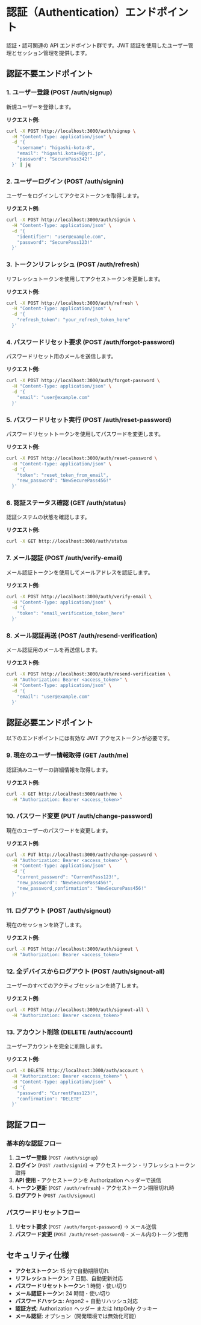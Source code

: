 # 認証（Authentication）エンドポイント

認証・認可関連の API エンドポイント群です。JWT 認証を使用したユーザー管理とセッション管理を提供します。

## 認証不要エンドポイント

### 1. ユーザー登録 (POST /auth/signup)

新規ユーザーを登録します。

**リクエスト例:**

```bash
curl -X POST http://localhost:3000/auth/signup \
  -H "Content-Type: application/json" \
  -d '{
    "username": "higashi-kota-8",
    "email": "higashi.kota+8@gri.jp",
    "password": "SecurePass342!"
  }' | jq
```

### 2. ユーザーログイン (POST /auth/signin)

ユーザーをログインしてアクセストークンを取得します。

**リクエスト例:**

```bash
curl -X POST http://localhost:3000/auth/signin \
  -H "Content-Type: application/json" \
  -d '{
    "identifier": "user@example.com",
    "password": "SecurePass123!"
  }'
```

### 3. トークンリフレッシュ (POST /auth/refresh)

リフレッシュトークンを使用してアクセストークンを更新します。

**リクエスト例:**

```bash
curl -X POST http://localhost:3000/auth/refresh \
  -H "Content-Type: application/json" \
  -d '{
    "refresh_token": "your_refresh_token_here"
  }'
```

### 4. パスワードリセット要求 (POST /auth/forgot-password)

パスワードリセット用のメールを送信します。

**リクエスト例:**

```bash
curl -X POST http://localhost:3000/auth/forgot-password \
  -H "Content-Type: application/json" \
  -d '{
    "email": "user@example.com"
  }'
```

### 5. パスワードリセット実行 (POST /auth/reset-password)

パスワードリセットトークンを使用してパスワードを変更します。

**リクエスト例:**

```bash
curl -X POST http://localhost:3000/auth/reset-password \
  -H "Content-Type: application/json" \
  -d '{
    "token": "reset_token_from_email",
    "new_password": "NewSecurePass456!"
  }'
```

### 6. 認証ステータス確認 (GET /auth/status)

認証システムの状態を確認します。

**リクエスト例:**

```bash
curl -X GET http://localhost:3000/auth/status
```

### 7. メール認証 (POST /auth/verify-email)

メール認証トークンを使用してメールアドレスを認証します。

**リクエスト例:**

```bash
curl -X POST http://localhost:3000/auth/verify-email \
  -H "Content-Type: application/json" \
  -d '{
    "token": "email_verification_token_here"
  }'
```

### 8. メール認証再送 (POST /auth/resend-verification)

メール認証用のメールを再送信します。

**リクエスト例:**

```bash
curl -X POST http://localhost:3000/auth/resend-verification \
  -H "Authorization: Bearer <access_token>" \
  -H "Content-Type: application/json" \
  -d '{
    "email": "user@example.com"
  }'
```

## 認証必要エンドポイント

以下のエンドポイントには有効な JWT アクセストークンが必要です。

### 9. 現在のユーザー情報取得 (GET /auth/me)

認証済みユーザーの詳細情報を取得します。

**リクエスト例:**

```bash
curl -X GET http://localhost:3000/auth/me \
  -H "Authorization: Bearer <access_token>"
```

### 10. パスワード変更 (PUT /auth/change-password)

現在のユーザーのパスワードを変更します。

**リクエスト例:**

```bash
curl -X PUT http://localhost:3000/auth/change-password \
  -H "Authorization: Bearer <access_token>" \
  -H "Content-Type: application/json" \
  -d '{
    "current_password": "CurrentPass123!",
    "new_password": "NewSecurePass456!",
    "new_password_confirmation": "NewSecurePass456!"
  }'
```

### 11. ログアウト (POST /auth/signout)

現在のセッションを終了します。

**リクエスト例:**

```bash
curl -X POST http://localhost:3000/auth/signout \
  -H "Authorization: Bearer <access_token>"
```

### 12. 全デバイスからログアウト (POST /auth/signout-all)

ユーザーのすべてのアクティブセッションを終了します。

**リクエスト例:**

```bash
curl -X POST http://localhost:3000/auth/signout-all \
  -H "Authorization: Bearer <access_token>"
```

### 13. アカウント削除 (DELETE /auth/account)

ユーザーアカウントを完全に削除します。

**リクエスト例:**

```bash
curl -X DELETE http://localhost:3000/auth/account \
  -H "Authorization: Bearer <access_token>" \
  -H "Content-Type: application/json" \
  -d '{
    "password": "CurrentPass123!",
    "confirmation": "DELETE"
  }'
```

## 認証フロー

### 基本的な認証フロー

1. **ユーザー登録** (`POST /auth/signup`)
2. **ログイン** (`POST /auth/signin`) → アクセストークン・リフレッシュトークン取得
3. **API 使用** - アクセストークンを Authorization ヘッダーで送信
4. **トークン更新** (`POST /auth/refresh`) - アクセストークン期限切れ時
5. **ログアウト** (`POST /auth/signout`)

### パスワードリセットフロー

1. **リセット要求** (`POST /auth/forgot-password`) → メール送信
2. **パスワード変更** (`POST /auth/reset-password`) - メール内のトークン使用

## セキュリティ仕様

- **アクセストークン**: 15 分で自動期限切れ
- **リフレッシュトークン**: 7 日間、自動更新対応
- **パスワードリセットトークン**: 1 時間・使い切り
- **メール認証トークン**: 24 時間・使い切り
- **パスワードハッシュ**: Argon2 + 自動リハッシュ対応
- **認証方式**: Authorization ヘッダー または httpOnly クッキー
- **メール認証**: オプション（開発環境では無効化可能）
